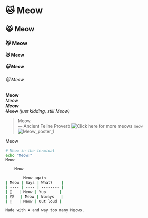 # 🐱 Meow

## 😹 Meow

### 😼 Meow

#### 😽 Meow

##### 😺 Meow

###### 😻 Meow

**Meow**  
*Meow*  
***Meow***  
~~Meow~~ *(just kidding, still Meow)*

> Meow.  
> — Ancient Feline Proverb
![Click here for more meows](https://www.google.com/search?q=cats)
`meow`
![Meow_poster_1](https://github.com/user-attachments/assets/5a57117f-60aa-4bae-8035-9ed6640cd614)

Meow

```bash
# Meow in the terminal
echo "Meow!"
Meow

    Meow

        Meow again
| Meow | Says | What?    |
| ---- | ---- | -------- |
| 🐾   | Meow | Yup      |
| 😼   | Meow | Always   |
| 🎤   | Meow | Out loud |

Made with ❤️ and way too many Meows.
